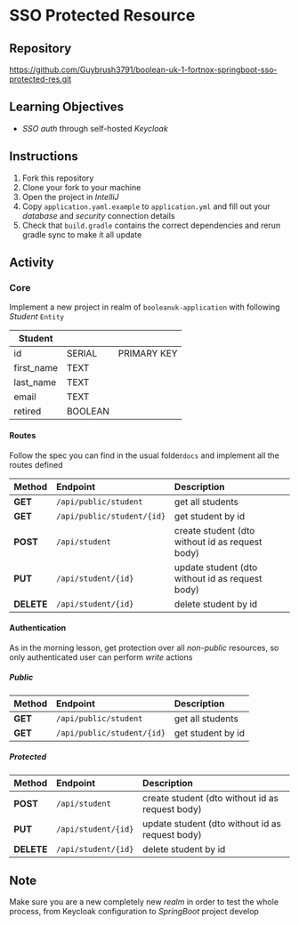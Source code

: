 # SSO Protected Resource

## Repository

https://github.com/Guybrush3791/boolean-uk-1-fortnox-springboot-sso-protected-res.git

## Learning Objectives

- *SSO auth* through self-hosted *Keycloak*

## Instructions

1. Fork this repository
2. Clone your fork to your machine
3. Open the project in *IntelliJ*
4. Copy `application.yaml.example` to `application.yml` and fill out your *database* and *security* connection details
5. Check that `build.gradle` contains the correct dependencies and rerun gradle sync to make it all update

## Activity
### Core
Implement a new project in realm of `booleanuk-application` with following *Student* `Entity`

| Student    |         |             |
| ---------- | ------- | ----------- |
| id         | SERIAL  | PRIMARY KEY |
| first_name | TEXT    |             |
| last_name  | TEXT    |             |
| email      | TEXT    |             |
| retired    | BOOLEAN |             |

#### Routes
Follow the spec you can find in the usual folder`docs` and implement all the routes defined

| Method     | Endpoint                   | Description                                     |
| :--------- | :------------------------- | :---------------------------------------------- |
| **GET**    | `/api/public/student`      | get all students                                |
| **GET**    | `/api/public/student/{id}` | get student by id                               |
| **POST**   | `/api/student`             | create student (dto without id as request body) |
| **PUT**    | `/api/student/{id}`        | update student (dto without id as request body) |
| **DELETE** | `/api/student/{id}`        | delete student by id                            |

#### Authentication
As in the morning lesson, get protection over all *non-public* resources, so only authenticated user can perform *write* actions

##### Public

| Method     | Endpoint                   | Description                                     |
| :--------- | :------------------------- | :---------------------------------------------- |
| **GET**    | `/api/public/student`      | get all students                                |
| **GET**    | `/api/public/student/{id}` | get student by id                               |

##### Protected

| Method     | Endpoint                   | Description                                     |
| :--------- | :------------------------- | :---------------------------------------------- |
| **POST**   | `/api/student`             | create student (dto without id as request body) |
| **PUT**    | `/api/student/{id}`        | update student (dto without id as request body) |
| **DELETE** | `/api/student/{id}`        | delete student by id                            |

## Note
Make sure you are a new completely new *realm* in order to test the whole process, from Keycloak configuration to *SpringBoot* project develop
